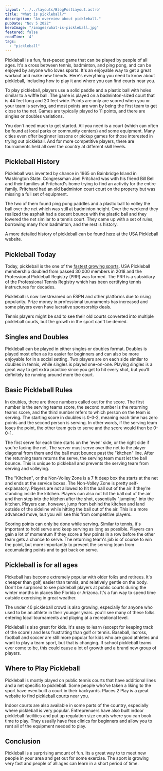 ```yaml
---
layout: '../../layouts/BlogPostLayout.astro'
title: "What is pickleball?"
description: "An overview about pickleball."
pubDate: "Nov 5 2022"
heroImage: "/images/what-is-pickleball.jpg"
featured: false
readTime: '4' 
tags: 
  - "pickleball"
---
```


Pickleball is a fun, fast-paced game that can be played by people of all ages. It's a cross between tennis, badminton, and ping pong, and can be enjoyed by anyone who loves sports. It's an enjoyable way to get a great workout and make new friends. Here's everything you need to know about pickleball, including how to play it and where you can find courts near you.

To play pickleball, players use a solid paddle and a plastic ball with holes similar to a wiffle ball. The game is played on a badminton-sized court that is 44 feet long and 20 feet wide. Points are only are scored when you or your team is serving, and most points are won by being the first team to get close to the net. Games are typically played to 11 points, and there are singles or doubles variations.

You don't need much to get started. All you need is a court (which can often be found at local parks or community centers) and some equipment. Many cities even offer beginner lessons or pickup games for those interested in trying out pickleball. And for more competitive players, there are tournaments held all over the country at different skill levels.

## Pickleball History

Pickleball was invented by chance in 1965 on Bainbridge Island in Washington State. Congressman Joel Pritchard was with his friend Bill Bell and their families at Pritchard's home trying to find an activity for the entire family. Pritchard had an old badminton court court on the property but was missing a full set of equipment.

The two of them found ping pong paddles and a plastic ball to volley the ball over the net which was still at badminton height. Over the weekend they realized the asphalt had a decent bounce with the plastic ball and they lowered the net similar to a tennis court. They came up with a set of rules, borrowing many from badminton, and the rest is history.

A more detailed history of pickleball can be found <a href="https://usapickleball.org/what-is-pickleball/history-of-the-game/">here</a> at the USA Pickleball website.

## Pickleball Today

Today, pickleball is the one of the <a href="/blog/why-is-pickleball-exploding-in-popularity">fastest growing sports</a>. USA Pickleball  membership doubled from passed 30,000 members in 2018 and the Professional Pickleball Registry (PRR) was formed. The PRR is a subsidiary of the Professional Tennis Registry which has been certifying tennis instructures for decades.

Pickleball is now livestreamed on ESPN and other platforms due to rising popularity. Prize money in professional tournaments has increased and some players even have lucrative sponsorship deals. 

Tennis players might be sad to see their old courts converted into multiple pickleball courts, but the growth in the sport can't be denied.

## Singles and Doubles

Pickleball can be played in either singles or doubles format. Doubles is played most often as its easier for beginners and can also be more enjoyable for in a social setting. Two players are on each side similar to doubles in tennis, while singles is played one-on-one. Playing singles is a great way to get extra practice since you get to hit every shot, but you'll definitely be running around more the court.


## Basic Pickleball Rules

In doubles, there are three numbers called out for the score. The first number is the serving teams score, the second number is the returning teams score, and the third number refers to which person on the team is serving. The starting score in doubles is 0-0-2, meaning each time has zero points and the second person is serving. In other words, if the serving team loses the point, the other team gets to serve and the score would then be 0-0-1.

The first serve for each time starts on the 'even' side, or the right side if you're facing the net. The server must serve over the net to the player diagonal from them and the ball must bounce past the "kitchen" line. After the returning team returns the serve, the serving team must let the ball bounce. This is unique to pickleball and prevents the serving team from serving and volleying.

The "Kitchen", or the Non-Volley Zone is a 7 ft deep box the starts at the net and ends at the service boxes. The Non-Volley Zone is pretty self-explanatory. Players are not allowed to hit the ball out of the air if they're standing inside the kitchen. Players can also not hit the ball out of the air and then step into the kitchen after the shot, essentially "jumping" into the kitchen. Players can, however, jump from behind the kitchen and land outside of the sideline while hitting the ball out of the air. This is a more advanced move, but you will see this from competitive players.

Scoring points can only be done while serving. Similar to tennis, it's important to hold serve and keep serving as long as possible. Players can gain a lot of momentum if they score a few points in a row before the other team gets a chance to serve. The returning team's job is of course to win the point, but more importantly to prevent the serving team from accumulating points and to get back on serve. 

## Pickleball is for all ages

Pickeball has become extremely popular with older folks and retirees. It's cheaper than golf, easier than tennis, and relatively gentle on the body. Don't be surprised to see pickleball players at public courts during the winter months in places like Florida or Arizona. It's a fun way to spend time outside exercising in great weather.

The under 40 pickleball crowd is also growing, especially for anyone who used to be an athlete in their younger years. you'll see many of these folks entering local tournaments and playing at a recreational level.

Pickleball is also great for kids. It's easy to learn (except for keeping track of the score!) and less frustrating than golf or tennis. Baseball, lacross, football and soccer are still more popular for kids who are good athletes and want to play a team sport, but that is changing. If school pickleball teams ever come to be, this could cause a lot of growth and a brand new group of players.

## Where to Play Pickleball

Pickleball is mostly played on public tennis courts that have additional lines and a net specific to pickleball. Some people who've taken a liking to the sport have even built a court in their backyards. Places 2 Play is a great website to find <a href="https://www.places2play.org/"> pickleball courts</a> near you. 

Indoor courts are also available in some parts of the country, especially where pickleball is very popular. Entreprenuers have also built indoor pickleball facilities and put up regulation size courts where you can book time to play. They usually have free clinics for beginners and allow you to rent all of the equipment needed to play.

## Conclusion

Pickleball is a surprising amount of fun. Its a great way to to meet new people in your area and get out for some exercise. The sport is growing very fast and people of all ages can learn in a short period of time.

